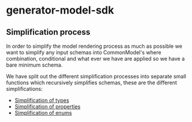 # generator-model-sdk



## Simplification process

In order to simplify the model rendering process as much as possible we want to simplify any input schemas into CommonModel's where combination, conditional and what ever we have are applied so we have a bare minimum schema.

We have split out the different simplification processes into separate small functions which recursively simplifies schemas, these are the different simplifications:

- [Simplification of types](./docs/SimplifyTypes.md)
- [Simplification of properties](./docs/SimplifyProperties.md)
- [Simplification of enums](./docs/SimplifyEnums.md)
